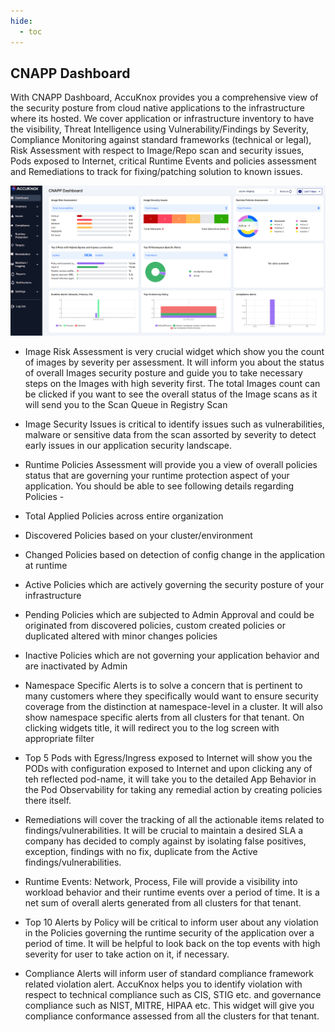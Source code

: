 ```yaml
---
hide:
  - toc
---
```


## **CNAPP Dashboard**

 

With CNAPP Dashboard, AccuKnox provides you a comprehensive view of the security posture from cloud native applications to the infrastructure where its hosted. We cover application or infrastructure inventory to have the visibility, Threat Intelligence using Vulnerability/Findings by Severity, Compliance Monitoring against standard frameworks (technical or legal), Risk Assessment with respect to Image/Repo scan and security issues, Pods exposed to Internet,  critical Runtime Events and policies assessment and Remediations to track for fixing/patching solution to known issues.

 ![](/saas/images/cnapp-dash.png)

+ Image Risk Assessment is very crucial widget which show you the count of images by severity per assessment. It will inform you about the status of overall Images security posture and guide you to take necessary steps on the Images with high severity first. The total Images count can be clicked if you want to see the overall status of the Image scans as it  will send you to the Scan Queue in Registry Scan 

+ Image Security Issues is critical to identify issues such as vulnerabilities, malware or sensitive data from the scan assorted by severity to detect early issues in our application security landscape. 

+ Runtime Policies Assessment will provide you a view of overall policies status that are governing your runtime protection aspect of your application. You should be able to see following details regarding Policies -

 + Total Applied Policies across entire organization

 + Discovered Policies based on your cluster/environment

 + Changed Policies based on detection of config change in the application at runtime

 + Active Policies which are actively governing the security posture of your infrastructure

 + Pending Policies which are subjected to Admin Approval and could be originated from discovered policies, custom created policies or duplicated altered with minor changes policies

 + Inactive Policies which are not governing your application behavior and are inactivated by Admin

+ Namespace Specific Alerts is to solve a concern that is pertinent to many customers where they specifically would want to ensure security coverage from the distinction at namespace-level in a cluster. It will also show namespace specific alerts from all clusters for that tenant. On clicking widgets title, it will redirect you to the log screen with appropriate filter

+ Top 5 Pods with Egress/Ingress exposed to Internet will show you the PODs with configuration exposed to Internet and upon clicking any of teh reflected pod-name, it will take you to the detailed App Behavior in the Pod Observability for taking any remedial action by creating policies there itself.

+ Remediations will cover the tracking of all the actionable items related to findings/vulnerabilities. It will be crucial to maintain a desired SLA a company has decided to comply against by isolating false positives, exception, findings with no fix, duplicate from the Active findings/vulnerabilities.

+ Runtime Events: Network, Process, File will provide a visibility into workload behavior and their runtime events over a period of time. It is a net sum of overall alerts generated from all clusters for that tenant.

+ Top 10 Alerts by Policy will be critical to inform user about any violation in the Policies governing the runtime security of the application over a period of time. It will be helpful to look back on the top events with high severity for user to take action on it, if necessary.

+ Compliance Alerts will inform user of standard compliance framework related violation alert. AccuKnox helps you to identify violation with respect to technical compliance such as CIS, STIG etc. and governance compliance such as NIST, MITRE, HIPAA etc. This widget will give you compliance conformance assessed from all the clusters for that tenant.